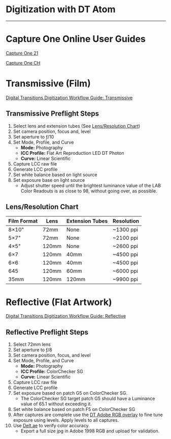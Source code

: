 # Digitization with DT Atom

---

# Capture One Online User Guides

[Capture One 21](https://support.captureone.com/hc/en-us/categories/360000279017-User-Guide)

[Capture One CH](https://support.captureone.com/hc/en-us/sections/360000704038-Capture-One-Cultural-Heritage-CH-)

# Transmissive (Film)

[Digital Transitions Digitization Workflow Guide: Transmissive](/assets/DTCH_DigitizationWorkflows_Transmissive_2018.pdf)

## Transmissive Preflight Steps

1. Select lens and extension tubes (See [Lens/Resolution Chart](#lensresolution-chart))
2. Set camera position, focus and, level
3. Set aperture to ƒ/10
4. Set Mode, Profile, and Curve
    - **Mode:** Photography
    - **ICC Profile:** Flat Art Reproduction LED DT Photon
    - **Curve:** Linear Scientific
5. Capture LCC raw file
6. Generate LCC profile
7. Set white balance based on light source
8. Set exposure base on light source
    - Adjust shutter speed until the brightest luminance value of the LAB Color Readouts is as close to 98, without going over, as possible.


## Lens/Resolution Chart

|Film Format |Lens |Extension Tubes|Resolution|
|------------|-----|---------------|----------|
|8×10\"      |72mm |None           |~1300 ppi |
|5×7\"       |72mm |None           |~2100 ppi |
|4×5\"       |120mm|None           |~2600 ppi |
|6×7         |120mm|40mm           |~4500 ppi |
|6×6         |120mm|40mm           |~4500 ppi |
|645         |120mm|60mm           |~6000 ppi |
|35mm        |120mm|120mm          |~9900 ppi |



# Reflective (Flat Artwork)

[Digital Transitions Digitization Workflow Guide: Reflective](/assets/DTCH_DigitizationWorkflows_Reflective_2018.pdf)

## Reflective Preflight Steps
1. Select 72mm lens
2. Set aperture to ƒ/8
3. Set camera position, focus, and level
4. Set Mode, Profile, and Curve
    - **Mode:** Photography
    - **ICC Profile:** ColorChecker SG
    - **Curve:** Linear Scientific
5. Capture LCC raw file
6. Generate LCC profile
7. Set exposure based on patch G5 on ColorChecker SG.
    - The ColorChecker SG target patch G5 should have a Luminance value of 65.1 without exceeding it.
8. Set white balance based on patch F5 on ColorChecker SG
9. After captures are complete use the [DT Adobe RGB overlay](/assets/DTDCH_Overlays_ColorCheckerSG_Adobe1998.png) to fine tune exposure using levels. Apply levels to all captures.
10. Use [Delt.ae](https://deltae.picturae.com) to verify color accuracy.
    - Export a full size jpg in Adobe 1998 RGB and upload for validation.
